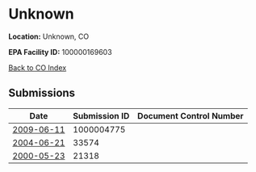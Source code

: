 # Unknown

**Location:** Unknown, CO

**EPA Facility ID:** 100000169603

[Back to CO Index](../../index.md)

## Submissions

| Date | Submission ID | Document Control Number |
|------|--------------|-------------------------|
| [2009-06-11](submissions/1000004775.md) | 1000004775 |  |
| [2004-06-21](submissions/33574.md) | 33574 |  |
| [2000-05-23](submissions/21318.md) | 21318 |  |
